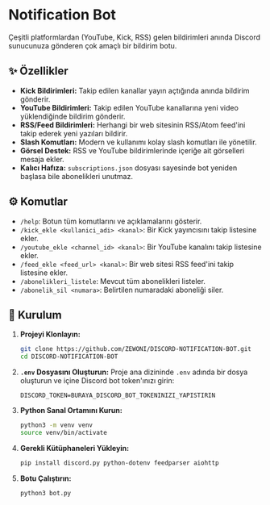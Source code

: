 # Notification Bot

Çeşitli platformlardan (YouTube, Kick, RSS) gelen bildirimleri anında Discord sunucunuza gönderen çok amaçlı bir bildirim botu.

## ✨ Özellikler

- **Kick Bildirimleri:** Takip edilen kanallar yayın açtığında anında bildirim gönderir.
- **YouTube Bildirimleri:** Takip edilen YouTube kanallarına yeni video yüklendiğinde bildirim gönderir.
- **RSS/Feed Bildirimleri:** Herhangi bir web sitesinin RSS/Atom feed'ini takip ederek yeni yazıları bildirir.
- **Slash Komutları:** Modern ve kullanımı kolay slash komutları ile yönetilir.
- **Görsel Destek:** RSS ve YouTube bildirimlerinde içeriğe ait görselleri mesaja ekler.
- **Kalıcı Hafıza:** `subscriptions.json` dosyası sayesinde bot yeniden başlasa bile abonelikleri unutmaz.

## ⚙️ Komutlar

- `/help`: Botun tüm komutlarını ve açıklamalarını gösterir.
- `/kick_ekle <kullanici_adi> <kanal>`: Bir Kick yayıncısını takip listesine ekler.
- `/youtube_ekle <channel_id> <kanal>`: Bir YouTube kanalını takip listesine ekler.
- `/feed_ekle <feed_url> <kanal>`: Bir web sitesi RSS feed'ini takip listesine ekler.
- `/abonelikleri_listele`: Mevcut tüm abonelikleri listeler.
- `/abonelik_sil <numara>`: Belirtilen numaradaki aboneliği siler.

## 🚀 Kurulum

1.  **Projeyi Klonlayın:**
    ```bash
    git clone https://github.com/ZEWONI/DISCORD-NOTIFICATION-BOT.git
    cd DISCORD-NOTIFICATION-BOT
    ```

2.  **`.env` Dosyasını Oluşturun:**
    Proje ana dizininde `.env` adında bir dosya oluşturun ve içine Discord bot token'ınızı girin:
    ```
    DISCORD_TOKEN=BURAYA_DISCORD_BOT_TOKENINIZI_YAPISTIRIN
    ```

3.  **Python Sanal Ortamını Kurun:**
    ```bash
    python3 -m venv venv
    source venv/bin/activate
    ```

4.  **Gerekli Kütüphaneleri Yükleyin:**
    ```bash
    pip install discord.py python-dotenv feedparser aiohttp
    ```

5.  **Botu Çalıştırın:**
    ```bash
    python3 bot.py
    ```
